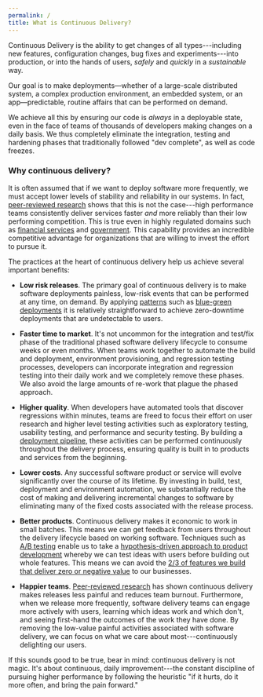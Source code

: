 ```yaml
---
permalink: /
title: What is Continuous Delivery?
---
```


Continuous Delivery is the ability to get changes of all
types---including new features, configuration changes, bug
fixes and experiments---into production, or into the hands of users, _safely_ and
_quickly_ in a _sustainable_ way.

Our goal is to make deployments&mdash;whether of a large-scale
distributed system, a complex production environment, an embedded system, or
an app&mdash;predictable, routine affairs that can be performed
on demand.

We achieve all this by ensuring our code is _always_ in a deployable state,
even in the face of teams of thousands of developers making changes on
a daily basis. We thus completely eliminate the integration, testing and
hardening phases that traditionally followed "dev complete", as well
as code freezes.

### Why continuous delivery?

It is often assumed that if we want to deploy software more
frequently, we must accept lower levels of stability and reliability
in our systems. In fact, [peer-reviewed research](/evidence-case-studies/#research) shows that this is not
the case---high performance teams consistently deliver services faster
_and_ more reliably than their low performing competition. This is
true even in highly regulated domains such as [financial services](https://www.youtube.com/watch?v=eMS97X5ZTGc) and
[government](https://www.youtube.com/watch?v=QwHVlJtqhaI). This capability provides an incredible competitive advantage for
organizations that are willing to invest the effort to pursue it. 

The practices at the heart of continuous delivery help us achieve
several important benefits:

* __Low risk releases__. The primary goal of continuous
delivery is to make software deployments painless, low-risk events
that can be performed at any time, on demand. By applying [patterns](/implementing/patterns/) such as
[blue-green deployments](http://martinfowler.com/bliki/BlueGreenDeployment.html) it is relatively straightforward to achieve
zero-downtime deployments that are undetectable to users.

* __Faster time to market__. It's not uncommon for the integration
  and test/fix phase of the traditional phased software delivery lifecycle to
  consume weeks or even months. When teams work together to automate
  the build and deployment,  environment  provisioning, and regression
  testing processes, developers can incorporate integration and
  regression testing into their daily work and we completely remove
  these phases. We also avoid the large amounts of re-work that plague
  the phased approach.

* __Higher quality__. When developers have automated tools that
  discover regressions within minutes, teams are freed to focus their
  effort on user research and higher level testing activities such as exploratory
  testing, usability testing, and performance and security testing. By
  building a [deployment pipeline](/foundations/test-automation/), these activities can be performed
  continuously throughout the delivery process, ensuring quality is
  built in to products and services from the beginning.

* __Lower costs__. Any successful software product or service will
  evolve significantly over the course of its lifetime. By investing
in build, test, deployment and environment automation, we
  substantially reduce the cost of making and delivering incremental
  changes to software by eliminating many of the fixed costs
  associated with the release process. 
  
* __Better products__. Continuous delivery makes it economic to work
  in small batches. This means we can get feedback from users
  throughout the delivery lifecycle based on working
  software. Techniques such as [A/B testing](http://www.infoq.com/presentations/controlled-experiments) enable us to take a
  [hypothesis-driven approach to product development](https://www.thoughtworks.com/insights/blog/how-implement-hypothesis-driven-development) whereby we can
  test ideas with users before building out whole features. This
  means we can avoid the [2/3 of features we build that deliver zero or
  negative value](http://stanford.io/130uW6X) to our businesses.

* __Happier teams__. [Peer-reviewed research](/evidence-case-studies/#research) has shown continuous
  delivery makes releases less painful and reduces team
  burnout. Furthermore, when we release more frequently, software
  delivery teams can engage more actively with users, learning which
  ideas work and which don't, and seeing first-hand the outcomes of the
  work they have done. By removing the low-value painful activities
  associated with software delivery, we can focus on what we care
  about most---continuously delighting our users.

If this sounds good to be true, bear in mind: continuous delivery is not
magic. It's about continuous, daily improvement---the constant discipline of
pursuing higher performance by following the heuristic "if it hurts,
do it more often, and bring the pain forward."
